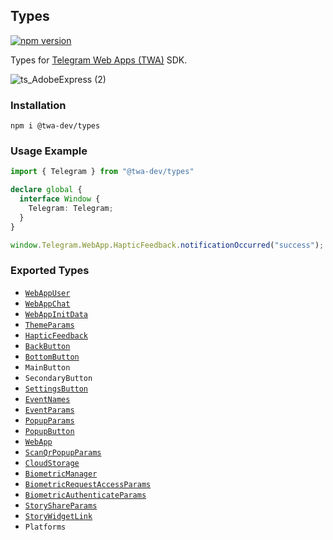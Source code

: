 ## Types
[![npm version](https://img.shields.io/npm/v/@twa-dev/types)](https://www.npmjs.com/package/@twa-dev/types)

Types for [Telegram Web Apps (TWA)](https://core.telegram.org/bots/webapps) SDK.

![ts_AdobeExpress (2)](https://user-images.githubusercontent.com/5061840/184690893-d875b355-f8d3-44e8-824c-eb7728e89768.gif)

### Installation

```
npm i @twa-dev/types
```


### Usage Example

```ts
import { Telegram } from "@twa-dev/types"

declare global {
  interface Window {
    Telegram: Telegram;
  }
}

window.Telegram.WebApp.HapticFeedback.notificationOccurred("success");
```

### Exported Types
- [`WebAppUser`](https://core.telegram.org/bots/webapps#webappuser)
- [`WebAppChat`](https://core.telegram.org/bots/webapps#webappchat)
- [`WebAppInitData`](https://core.telegram.org/bots/webapps#webappinitdata)
- [`ThemeParams`](https://core.telegram.org/bots/webapps#themeparams)
- [`HapticFeedback`](https://core.telegram.org/bots/webapps#hapticfeedback)
- [`BackButton`](https://core.telegram.org/bots/webapps#backbutton)
- [`BottomButton`](https://core.telegram.org/bots/webapps#bottombutton)
- `MainButton`
- `SecondaryButton`
- [`SettingsButton`](https://core.telegram.org/bots/webapps#settingsbutton)
- [`EventNames`](https://core.telegram.org/bots/webapps#events-available-for-web-apps)
- [`EventParams`](https://core.telegram.org/bots/webapps#events-available-for-web-apps)
- [`PopupParams`](https://core.telegram.org/bots/webapps#popupparams)
- [`PopupButton`](https://core.telegram.org/bots/webapps#popupbutton)
- [`WebApp`](https://core.telegram.org/bots/webapps#initializing-web-apps)
- [`ScanQrPopupParams`](https://core.telegram.org/bots/webapps#scanqrpopupparams)
- [`CloudStorage`](https://core.telegram.org/bots/webapps#cloudstorage)
- [`BiometricManager`](https://core.telegram.org/bots/webapps#biometricmanager)
- [`BiometricRequestAccessParams`](https://core.telegram.org/bots/webapps#biometricrequestaccessparams)
- [`BiometricAuthenticateParams`](https://core.telegram.org/bots/webapps#biometricauthenticateparams)
- [`StoryShareParams`](https://core.telegram.org/bots/webapps#storyshareparams)
- [`StoryWidgetLink`](https://core.telegram.org/bots/webapps#storywidgetlink)
- `Platforms`
